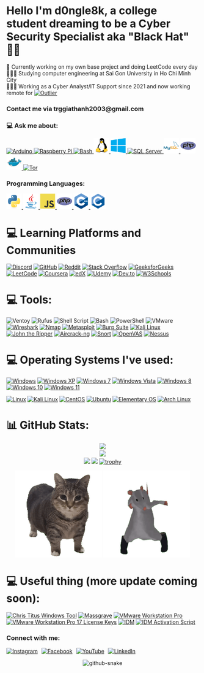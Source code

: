 # Hello I'm d0ngle8k, a college student dreaming to be a Cyber Security Specialist aka "Black Hat" 👋🏼

🛜 Currently working on my own base project and doing LeetCode every day<br>
👨🏼‍🎓 Studying computer engineering  at Sai Gon University in Ho Chi Minh City<br>
👨🏼‍💻 Working as a Cyber Analyst/IT Support since 2021 and now working remote for [![Outlier](https://img.shields.io/badge/Outlier-%23000000.svg?style=for-the-badge&logoColor=white)](https://app.outlier.ai/expert/opportunities?utm_source=referral&referring_user=f61bcd324887bc84acfbbb69074c97a17354426b19450a02266103a5ab685f1d84c518af5fcbc2d7bc6f4f5057b9da2c)
  <h3 align="left">Contact me via trggiathanh2003@gmail.com</h3>
<h3 align="left">💻 Ask me about:</h3>
  <a href="https://www.arduino.cc/" target="_blank" rel="noreferrer">
    <img src="https://cdn.worldvectorlogo.com/logos/arduino-1.svg" alt="Arduino" width="40" height="40"/>
  </a>
   <a href="https://www.raspberrypi.org/" target="_blank" rel="noreferrer">
    <img src="https://upload.wikimedia.org/wikipedia/en/c/cb/Raspberry_Pi_Logo.svg" alt="Raspberry Pi" width="40" height="40"/>
  </a>
  <a href="https://www.gnu.org/software/bash/" target="_blank" rel="noreferrer">
    <img src="https://www.vectorlogo.zone/logos/gnu_bash/gnu_bash-icon.svg" alt="Bash" width="40" height="40"/>
  </a>
  <a href="https://www.linux.org/" target="_blank" rel="noreferrer">
    <img src="https://raw.githubusercontent.com/devicons/devicon/master/icons/linux/linux-original.svg" alt="Linux" width="40" height="40"/>
  </a>
   <a href="https://www.microsoft.com/windows" target="_blank" rel="noreferrer">
    <img src="https://raw.githubusercontent.com/devicons/devicon/master/icons/windows8/windows8-original.svg" alt="Windows" width="40" height="40"/>
  </a>
  <a href="https://www.microsoft.com/en-us/sql-server" target="_blank" rel="noreferrer">
    <img src="https://www.svgrepo.com/show/303229/microsoft-sql-server-logo.svg" alt="SQL Server" width="40" height="40"/>
  </a>
  <a href="https://www.mysql.com/" target="_blank" rel="noreferrer">
    <img src="https://raw.githubusercontent.com/devicons/devicon/master/icons/mysql/mysql-original-wordmark.svg" alt="MySQL" width="40" height="40"/>
  </a>
  <a href="https://www.php.net" target="_blank" rel="noreferrer">
    <img src="https://raw.githubusercontent.com/devicons/devicon/master/icons/php/php-original.svg" alt="PHP" width="40" height="40"/>
  </a>
   <a href="https://www.docker.com/" target="_blank" rel="noreferrer">
    <img src="https://raw.githubusercontent.com/devicons/devicon/master/icons/docker/docker-original.svg" alt="Docker" width="40" height="40"/>
  </a> 
  <a href="https://www.torproject.org/" target="_blank" rel="noreferrer">
    <img src="https://www.torproject.org/static/images/tor-logo.svg" alt="Tor" width="40" height="40"/>
  </a>


<h3 align="left">Programming Languages:</h3>
<p align="left">
  <a href="https://www.python.org/" target="_blank" rel="noreferrer">
    <img src="https://raw.githubusercontent.com/devicons/devicon/master/icons/python/python-original.svg" alt="Python" width="40" height="40"/>
  </a>
  <a href="https://www.java.com/" target="_blank" rel="noreferrer">
    <img src="https://raw.githubusercontent.com/devicons/devicon/master/icons/java/java-original.svg" alt="Java" width="40" height="40"/>
  </a>
  <a href="https://www.javascript.com/" target="_blank" rel="noreferrer">
    <img src="https://raw.githubusercontent.com/devicons/devicon/master/icons/javascript/javascript-original.svg" alt="JavaScript" width="40" height="40"/>
  </a>
  <a href="https://www.php.net/" target="_blank" rel="noreferrer">
    <img src="https://raw.githubusercontent.com/devicons/devicon/master/icons/php/php-original.svg" alt="PHP" width="40" height="40"/>
  </a>
  <a href="https://www.cplusplus.com/" target="_blank" rel="noreferrer">
    <img src="https://raw.githubusercontent.com/devicons/devicon/master/icons/cplusplus/cplusplus-original.svg" alt="C++" width="40" height="40"/>
  </a>
  <a href="https://www.cprogramming.com/" target="_blank" rel="noreferrer">
    <img src="https://raw.githubusercontent.com/devicons/devicon/master/icons/c/c-original.svg" alt="C" width="40" height="40"/>
  </a>
</p>

# 💻 Learning Platforms and Communities
[![Discord](https://img.shields.io/badge/Discord-%237289DA.svg?style=for-the-badge&logo=discord&logoColor=white)](https://discord.com/)
[![GitHub](https://img.shields.io/badge/GitHub-%23121011.svg?style=for-the-badge&logo=github&logoColor=white)](https://github.com/)
[![Reddit](https://img.shields.io/badge/Reddit-%23FF4500.svg?style=for-the-badge&logo=reddit&logoColor=white)](https://www.reddit.com/r/programming/)
[![Stack Overflow](https://img.shields.io/badge/Stack%20Overflow-%23FE7A16.svg?style=for-the-badge&logo=stack-overflow&logoColor=white)](https://stackoverflow.com/)
[![GeeksforGeeks](https://img.shields.io/badge/GeeksforGeeks-%2300C853.svg?style=for-the-badge&logo=geeksforgeeks&logoColor=white)](https://www.geeksforgeeks.org/)
[![LeetCode](https://img.shields.io/badge/LeetCode-%23FFA116.svg?style=for-the-badge&logo=leetcode&logoColor=white)](https://leetcode.com/)
[![Coursera](https://img.shields.io/badge/Coursera-%230056D2.svg?style=for-the-badge&logo=coursera&logoColor=white)](https://www.coursera.org/)
[![edX](https://img.shields.io/badge/edX-%2300A1F1.svg?style=for-the-badge&logo=edx&logoColor=white)](https://www.edx.org/)
[![Udemy](https://img.shields.io/badge/Udemy-%23EA5252.svg?style=for-the-badge&logo=udemy&logoColor=white)](https://www.udemy.com/)
[![Dev.to](https://img.shields.io/badge/Dev.to-%230A0A0A.svg?style=for-the-badge&logo=dev.to&logoColor=white)](https://dev.to/)
[![W3Schools](https://img.shields.io/badge/W3Schools-%23107C10.svg?style=for-the-badge&logo=w3schools&logoColor=white)](https://www.w3schools.com/)

# 💻 Tools:
![Ventoy](https://img.shields.io/badge/Ventoy-%23000000.svg?style=for-the-badge&logo=ventoy&logoColor=white)
![Rufus](https://img.shields.io/badge/Rufus-%23000000.svg?style=for-the-badge&logo=rufus&logoColor=white)
![Shell Script](https://img.shields.io/badge/Shell_Script-%23121011.svg?style=for-the-badge&logo=gnu-bash&logoColor=white)
![Bash](https://img.shields.io/badge/Bash-%23121011.svg?style=for-the-badge&logo=gnu-bash&logoColor=white)
![PowerShell](https://img.shields.io/badge/PowerShell-%235391FE.svg?style=for-the-badge&logo=powershell&logoColor=white)
![VMware](https://img.shields.io/badge/VMware-607078?style=for-the-badge&logo=vmware&logoColor=white)
[![Wireshark](https://img.shields.io/badge/Wireshark-%2361A8FF.svg?style=for-the-badge&logo=wireshark&logoColor=white)](https://www.wireshark.org/)
[![Nmap](https://img.shields.io/badge/Nmap-%230094FF.svg?style=for-the-badge&logo=nmap&logoColor=white)](https://nmap.org/)
[![Metasploit](https://img.shields.io/badge/Metasploit-%232C3E50.svg?style=for-the-badge&logo=metasploit&logoColor=white)](https://www.metasploit.com/)
[![Burp Suite](https://img.shields.io/badge/Burp%20Suite-%23FF6F00.svg?style=for-the-badge&logo=burp-suite&logoColor=white)](https://portswigger.net/burp)
[![Kali Linux](https://img.shields.io/badge/Kali%20Linux-%23557C94.svg?style=for-the-badge&logo=kali-linux&logoColor=white)](https://www.kali.org/)
[![John the Ripper](https://img.shields.io/badge/John%20the%20Ripper-%23A8B9CC.svg?style=for-the-badge&logo=john-the-ripper&logoColor=white)](https://www.openwall.com/john/)
[![Aircrack-ng](https://img.shields.io/badge/Aircrack--ng-%23FF9900.svg?style=for-the-badge&logo=aircrack-ng&logoColor=white)](https://www.aircrack-ng.org/)
[![Snort](https://img.shields.io/badge/Snort-%23A0C4FF.svg?style=for-the-badge&logo=snort&logoColor=white)](https://www.snort.org/)
[![OpenVAS](https://img.shields.io/badge/OpenVAS-%2300A000.svg?style=for-the-badge&logo=openvas&logoColor=white)](https://www.greenbone.net/en/vulnerability-management/)
[![Nessus](https://img.shields.io/badge/Nessus-%2300A4CC.svg?style=for-the-badge&logo=nessus&logoColor=white)](https://www.tenable.com/products/nessus)

# 💻 Operating Systems I've used:
[![Windows](https://img.shields.io/badge/Windows-0078D6?style=for-the-badge&logo=windows&logoColor=white)](https://en.wikipedia.org/wiki/Windows)
[![Windows XP](https://img.shields.io/badge/Windows%20XP-003399?style=for-the-badge&logo=windowsxp&logoColor=white)](https://en.wikipedia.org/wiki/Windows_XP)
[![Windows 7](https://img.shields.io/badge/Windows%207-0078D6?style=for-the-badge&logo=windows&logoColor=white)](https://en.wikipedia.org/wiki/Windows_7)
[![Windows Vista](https://img.shields.io/badge/Windows%20Vista-9A9A9A?style=for-the-badge&logo=windows&logoColor=white)](https://en.wikipedia.org/wiki/Windows_Vista)
[![Windows 8](https://img.shields.io/badge/Windows%208-00A4EF?style=for-the-badge&logo=windows&logoColor=white)](https://en.wikipedia.org/wiki/Windows_8)
[![Windows 10](https://img.shields.io/badge/Windows%2010-0078D6?style=for-the-badge&logo=windows&logoColor=white)](https://en.wikipedia.org/wiki/Windows_10)
[![Windows 11](https://img.shields.io/badge/Windows%2011-0078D6?style=for-the-badge&logo=windows&logoColor=white)](https://en.wikipedia.org/wiki/Windows_11)

[![Linux](https://img.shields.io/badge/Linux-FCC624?style=for-the-badge&logo=linux&logoColor=black)](https://en.wikipedia.org/wiki/Linux)
[![Kali Linux](https://img.shields.io/badge/Kali%20Linux-557C94?style=for-the-badge&logo=kali-linux&logoColor=white)](https://www.kali.org/)
[![CentOS](https://img.shields.io/badge/CentOS-262577?style=for-the-badge&logo=centos&logoColor=white)](https://www.centos.org/)
[![Ubuntu](https://img.shields.io/badge/Ubuntu-E95420?style=for-the-badge&logo=ubuntu&logoColor=white)](https://ubuntu.com/)
[![Elementary OS](https://img.shields.io/badge/Elementary%20OS-64BAFF?style=for-the-badge&logo=elementary&logoColor=white)](https://elementary.io/)
[![Arch Linux](https://img.shields.io/badge/Arch%20Linux-1793D1?style=for-the-badge&logo=arch-linux&logoColor=white)](https://archlinux.org/)
# 📊 GitHub Stats:
<div align="center">

![](https://github-readme-stats.vercel.app/api?username=DogguG&theme=dark&hide_border=false&include_all_commits=false&count_private=true)<br/>
![](https://nirzak-streak-stats.vercel.app/?user=DogguG&theme=dark&hide_border=false)<br/>
![](https://github-readme-stats.vercel.app/api/top-langs/?username=DogguG&theme=dark&hide_border=false&include_all_commits=false&count_private=true&layout=compact)
[![](https://visitcount.itsvg.in/api?id=DogguG&icon=0&color=0)](https://visitcount.itsvg.in)
[![trophy](https://github-profile-trophy.vercel.app/?username=YourUsername&theme=onedark)](https://github.com/ryo-ma/github-profile-trophy)
</div>
<div align="center">
  <img src="oia-uia.gif" alt="GitHub Banner" width="45%" style="display: inline-block;"/>
  <img src="rat-dancing-meme.gif" alt="GitHub Banner" width="45%" style="display: inline-block;"/>
</div>


# 💻 Useful thing (more update coming soon):
[![Chris Titus Windows Tool](https://img.shields.io/badge/Chris%20Titus%20Windows%20Tool-%23007ACC.svg?style=for-the-badge&logoColor=white)](https://christitus.com/windows-tool/)
[![Massgrave](https://img.shields.io/badge/Massgrave-%23FF0000.svg?style=for-the-badge&logoColor=white)](https://massgrave.dev/)
[![VMware Workstation Pro](https://img.shields.io/badge/VMware%20Workstation%20Pro-%23060707.svg?style=for-the-badge&logo=vmware&logoColor=white)](https://www.techspot.com/downloads/189-vmware-workstation-for-windows.html)
[![VMware Workstation Pro 17 License Keys](https://img.shields.io/badge/VMware%20Workstation%20Pro%2017%20License%20Keys-%23060707.svg?style=for-the-badge&logo=vmware&logoColor=white)](https://github.com/hegdepavankumar/VMware-Workstation-Pro-17-Licence-Keys)
[![IDM](https://img.shields.io/badge/IDM-%23000000.svg?style=for-the-badge&logoColor=white)](https://www.bing.com/search?q=idm&qs=n&form=QBRE&sp=-1&ghc=1&lq=0&pq=idm&sc=12-3&sk=&cvid=DA7D9E6148EC4ECEAD8F423F9FC19C64&ghsh=0&ghacc=0&ghpl=)
[![IDM Activation Script](https://img.shields.io/badge/IDM%20Activation%20Script-%23000000.svg?style=for-the-badge&logoColor=white)](https://github.com/lstprjct/IDM-Activation-Script)

<h3 align="left">Connect with me:</h3>
<p align="left" style="display: flex; gap: 10px; align-items: center;">
  <a href="https://www.instagram.com/trggiathanh/" target="_blank" rel="noreferrer">
    <img src="https://upload.wikimedia.org/wikipedia/commons/e/e7/Instagram_logo_2016.svg" alt="Instagram" width="40" height="40"/>
  </a>
  <a href="https://www.facebook.com/GiaThanh683/" target="_blank" rel="noreferrer">
    <img src="https://upload.wikimedia.org/wikipedia/commons/5/51/Facebook_f_logo_%282019%29.svg" alt="Facebook" width="40" height="40"/>
  </a>
  <a href="https://www.youtube.com/@catplayCS2" target="_blank" rel="noreferrer">
    <img src="https://upload.wikimedia.org/wikipedia/commons/4/42/YouTube_icon_%282013-2017%29.png" alt="YouTube" width="40" height="40"/>
  </a>
  <a href="https://www.linkedin.com/in/th%C3%A0nh-tr%C6%B0%C6%A1ng-gia-800609339/" target="_blank" rel="noreferrer">
    <img src="https://upload.wikimedia.org/wikipedia/commons/f/f8/LinkedIn_icon_circle.svg" alt="LinkedIn" width="40" height="40"/>
  </a>
</p>
<div align="center">
<picture>
  <source media="(prefers-color-scheme: dark)" srcset="https://raw.githubusercontent.com/DogguG/DogguG/output/github-snake-dark.svg" />
  <source media="(prefers-color-scheme: light)" srcset="https://raw.githubusercontent.com/DogguG/DogguG/output/github-snake.svg" />
  <img alt="github-snake" src="https://raw.githubusercontent.com/tobiasmeyhoefer/tobiasmeyhoefer/output/github-snake.svg" />
</picture>
</div>
